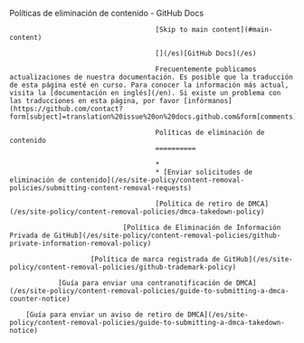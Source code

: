 Políticas de eliminación de contenido - GitHub Docs

                                        [Skip to main content](#main-content)

                                        [](/es)[GitHub Docs](/es)

                                        Frecuentemente publicamos actualizaciones de nuestra documentación. Es posible que la traducción de esta página esté en curso. Para conocer la información más actual, visita la [documentación en inglés](/en). Si existe un problema con las traducciones en esta página, por favor [infórmanos](https://github.com/contact?form[subject]=translation%20issue%20on%20docs.github.com&form[comments]=).

                                        Políticas de eliminación de contenido
                                        ==========

                                        *
                                        * [Enviar solicitudes de eliminación de contenido](/es/site-policy/content-removal-policies/submitting-content-removal-requests)

                                        [Política de retiro de DMCA](/es/site-policy/content-removal-policies/dmca-takedown-policy)

                                [Política de Eliminación de Información Privada de GitHub](/es/site-policy/content-removal-policies/github-private-information-removal-policy)

                        [Política de marca registrada de GitHub](/es/site-policy/content-removal-policies/github-trademark-policy)

                [Guía para enviar una contranotificación de DMCA](/es/site-policy/content-removal-policies/guide-to-submitting-a-dmca-counter-notice)

        [Guía para enviar un aviso de retiro de DMCA](/es/site-policy/content-removal-policies/guide-to-submitting-a-dmca-takedown-notice)

